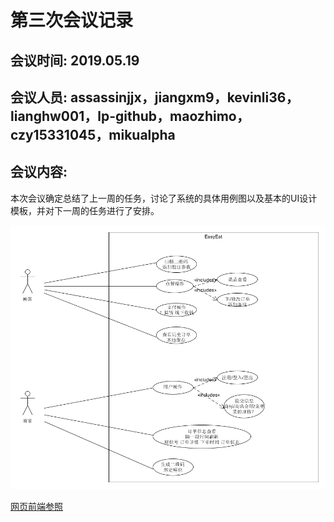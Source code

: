 # 第三次会议记录

## 会议时间: 2019.05.19

## 会议人员: assassinjjx，jiangxm9，kevinli36，lianghw001，lp-github，maozhimo，czy15331045，mikualpha

## 会议内容:

本次会议确定总结了上一周的任务，讨论了系统的具体用例图以及基本的UI设计模板，并对下一周的任务进行了安排。

![case](../pic/MeetingRecord_03/case.png)

[网页前端参照](https://jingyan.baidu.com/article/6f2f55a14da4d9b5b93e6cd8.html)
